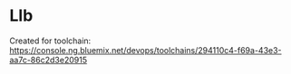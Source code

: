 # Llb
Created for toolchain: https://console.ng.bluemix.net/devops/toolchains/294110c4-f69a-43e3-aa7c-86c2d3e20915
